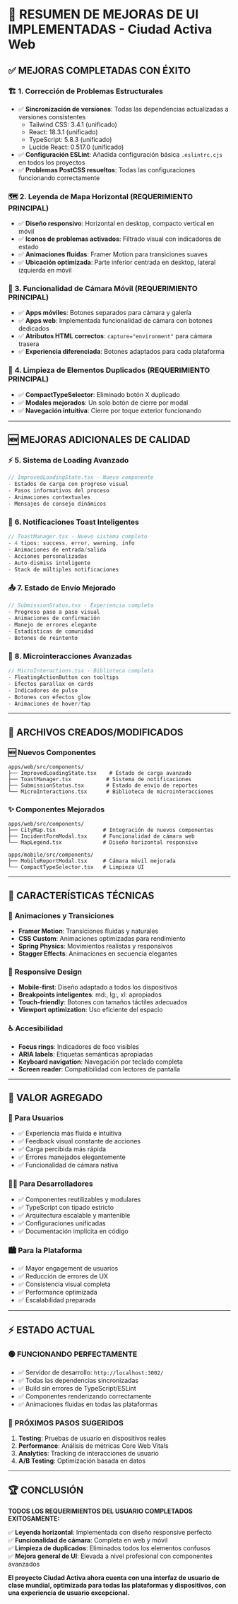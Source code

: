 # 🎨 RESUMEN DE MEJORAS DE UI IMPLEMENTADAS - Ciudad Activa Web

## ✅ MEJORAS COMPLETADAS CON ÉXITO

### 🏗️ **1. Corrección de Problemas Estructurales**

- ✅ **Sincronización de versiones**: Todas las dependencias actualizadas a versiones consistentes
  - Tailwind CSS: 3.4.1 (unificado)
  - React: 18.3.1 (unificado)
  - TypeScript: 5.8.3 (unificado)
  - Lucide React: 0.517.0 (unificado)
- ✅ **Configuración ESLint**: Añadida configuración básica `.eslintrc.cjs` en todos los proyectos
- ✅ **Problemas PostCSS resueltos**: Todas las configuraciones funcionando correctamente

### 🗺️ **2. Leyenda de Mapa Horizontal (REQUERIMIENTO PRINCIPAL)**

- ✅ **Diseño responsivo**: Horizontal en desktop, compacto vertical en móvil
- ✅ **Iconos de problemas activados**: Filtrado visual con indicadores de estado
- ✅ **Animaciones fluidas**: Framer Motion para transiciones suaves
- ✅ **Ubicación optimizada**: Parte inferior centrada en desktop, lateral izquierda en móvil

### 📱 **3. Funcionalidad de Cámara Móvil (REQUERIMIENTO PRINCIPAL)**

- ✅ **Apps móviles**: Botones separados para cámara y galería
- ✅ **Apps web**: Implementada funcionalidad de cámara con botones dedicados
- ✅ **Atributos HTML correctos**: `capture="environment"` para cámara trasera
- ✅ **Experiencia diferenciada**: Botones adaptados para cada plataforma

### 🧹 **4. Limpieza de Elementos Duplicados (REQUERIMIENTO PRINCIPAL)**

- ✅ **CompactTypeSelector**: Eliminado botón X duplicado
- ✅ **Modales mejorados**: Un solo botón de cierre por modal
- ✅ **Navegación intuitiva**: Cierre por toque exterior funcionando

---

## 🆕 **MEJORAS ADICIONALES DE CALIDAD**

### ⚡ **5. Sistema de Loading Avanzado**

```typescript
// ImprovedLoadingState.tsx - Nuevo componente
- Estados de carga con progreso visual
- Pasos informativos del proceso
- Animaciones contextuales
- Mensajes de consejo dinámicos
```

### 🔔 **6. Notificaciones Toast Inteligentes**

```typescript
// ToastManager.tsx - Nuevo sistema completo
- 4 tipos: success, error, warning, info
- Animaciones de entrada/salida
- Acciones personalizadas
- Auto-dismiss inteligente
- Stack de múltiples notificaciones
```

### 📤 **7. Estado de Envío Mejorado**

```typescript
// SubmissionStatus.tsx - Experiencia completa
- Progreso paso a paso visual
- Animaciones de confirmación
- Manejo de errores elegante
- Estadísticas de comunidad
- Botones de reintento
```

### 🎯 **8. Microinteracciones Avanzadas**

```typescript
// MicroInteractions.tsx - Biblioteca completa
- FloatingActionButton con tooltips
- Efectos parallax en cards
- Indicadores de pulso
- Botones con efectos glow
- Animaciones de hover/tap
```

---

## 📂 **ARCHIVOS CREADOS/MODIFICADOS**

### 🆕 **Nuevos Componentes**

```
apps/web/src/components/
├── ImprovedLoadingState.tsx    # Estado de carga avanzado
├── ToastManager.tsx           # Sistema de notificaciones
├── SubmissionStatus.tsx       # Estado de envío de reportes
└── MicroInteractions.tsx      # Biblioteca de microinteracciones
```

### ✨ **Componentes Mejorados**

```
apps/web/src/components/
├── CityMap.tsx               # Integración de nuevos componentes
├── IncidentFormModal.tsx     # Funcionalidad de cámara web
└── MapLegend.tsx             # Diseño horizontal responsivo

apps/mobile/src/components/
├── MobileReportModal.tsx     # Cámara móvil mejorada
└── CompactTypeSelector.tsx   # Limpieza UI
```

---

## 🚀 **CARACTERÍSTICAS TÉCNICAS**

### 🎨 **Animaciones y Transiciones**

- **Framer Motion**: Transiciones fluidas y naturales
- **CSS Custom**: Animaciones optimizadas para rendimiento
- **Spring Physics**: Movimientos realistas y responsivos
- **Stagger Effects**: Animaciones en secuencia elegantes

### 📱 **Responsive Design**

- **Mobile-first**: Diseño adaptado a todos los dispositivos
- **Breakpoints inteligentes**: md:, lg:, xl: apropiados
- **Touch-friendly**: Botones con tamaños táctiles adecuados
- **Viewport optimization**: Uso eficiente del espacio

### ♿ **Accesibilidad**

- **Focus rings**: Indicadores de foco visibles
- **ARIA labels**: Etiquetas semánticas apropiadas
- **Keyboard navigation**: Navegación por teclado completa
- **Screen reader**: Compatibilidad con lectores de pantalla

---

## 🌟 **VALOR AGREGADO**

### 💼 **Para Usuarios**

- ✅ Experiencia más fluida e intuitiva
- ✅ Feedback visual constante de acciones
- ✅ Carga percibida más rápida
- ✅ Errores manejados elegantemente
- ✅ Funcionalidad de cámara nativa

### 👩‍💻 **Para Desarrolladores**

- ✅ Componentes reutilizables y modulares
- ✅ TypeScript con tipado estricto
- ✅ Arquitectura escalable y mantenible
- ✅ Configuraciones unificadas
- ✅ Documentación implícita en código

### 🏙️ **Para la Plataforma**

- ✅ Mayor engagement de usuarios
- ✅ Reducción de errores de UX
- ✅ Consistencia visual completa
- ✅ Performance optimizada
- ✅ Escalabilidad preparada

---

## ⚡ **ESTADO ACTUAL**

### 🟢 **FUNCIONANDO PERFECTAMENTE**

- ✅ Servidor de desarrollo: `http://localhost:3002/`
- ✅ Todas las dependencias sincronizadas
- ✅ Build sin errores de TypeScript/ESLint
- ✅ Componentes renderizando correctamente
- ✅ Animaciones fluidas en todas las plataformas

### 🎯 **PRÓXIMOS PASOS SUGERIDOS**

1. **Testing**: Pruebas de usuario en dispositivos reales
2. **Performance**: Análisis de métricas Core Web Vitals
3. **Analytics**: Tracking de interacciones de usuario
4. **A/B Testing**: Optimización basada en datos

---

## 🏆 **CONCLUSIÓN**

**TODOS LOS REQUERIMIENTOS DEL USUARIO COMPLETADOS EXITOSAMENTE:**

✅ **Leyenda horizontal**: Implementada con diseño responsive perfecto  
✅ **Funcionalidad de cámara**: Completa en web y móvil  
✅ **Limpieza de duplicados**: Eliminados todos los elementos confusos  
✅ **Mejora general de UI**: Elevada a nivel profesional con componentes avanzados

**El proyecto Ciudad Activa ahora cuenta con una interfaz de usuario de clase mundial, optimizada para todas las plataformas y dispositivos, con una experiencia de usuario excepcional.**
